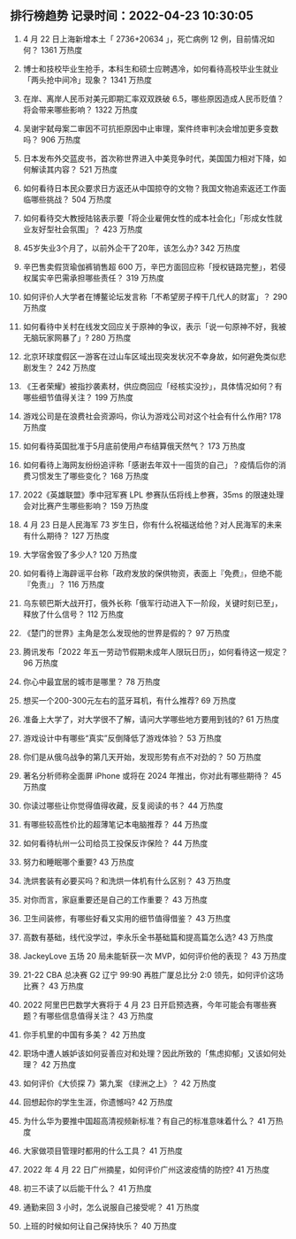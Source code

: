 
## 排行榜趋势 记录时间：2022-04-23 10:30:05
  
  1. 4 月 22 日上海新增本土「 2736+20634 」，死亡病例 12 例，目前情况如何？ 1361 万热度
    
  2. 博士和技校毕业生抢手，本科生和硕士应聘遇冷，如何看待高校毕业生就业「两头抢中间冷」现象？ 1341 万热度
    
  3. 在岸、离岸人民币对美元即期汇率双双跌破 6.5，哪些原因造成人民币贬值？将会带来哪些影响？ 1322 万热度
    
  4. 吴谢宇弑母案二审因不可抗拒原因中止审理，案件终审判决会增加更多变数吗？ 906 万热度
    
  5. 日本发布外交蓝皮书，首次称世界进入中美竞争时代，美国国力相对下降，如何解读其内容？ 521 万热度
    
  6. 如何看待日本民众要求日方返还从中国掠夺的文物？我国文物追索返还工作面临哪些挑战？ 504 万热度
    
  7. 如何看待交大教授陆铭表示要「将企业雇佣女性的成本社会化」「形成女性就业友好型社会氛围」？ 423 万热度
    
  8. 45岁失业3个月了，以前外企干了20年，该怎么办? 342 万热度
    
  9. 辛巴售卖假货瑜伽裤销售超 600 万，辛巴方面回应称「授权链路完整」，若侵权属实辛巴需承担哪些责任？ 319 万热度
    
  10. 如何评价人大学者在博鳌论坛发言称「不希望房子榨干几代人的财富」？ 290 万热度
    
  11. 如何看待中关村在线发文回应关于原神的争议，表示「说一句原神不好，我被无脑玩家网暴了」? 280 万热度
    
  12. 北京环球度假区一游客在过山车区域出现突发状况不幸身故，如何避免类似悲剧发生？ 242 万热度
    
  13. 《王者荣耀》被指抄袭素材，供应商回应「经核实没抄」，具体情况如何？有哪些细节值得关注？ 199 万热度
    
  14. 游戏公司是在浪费社会资源吗，你认为游戏公司对这个社会有什么作用? 178 万热度
    
  15. 如何看待英国批准于5月底前使用卢布结算俄天然气？ 173 万热度
    
  16. 如何看待上海网友纷纷追评称「感谢去年双十一囤货的自己」？疫情后你的消费习惯发生了哪些变化？ 168 万热度
    
  17. 2022《英雄联盟》季中冠军赛 LPL 参赛队伍将线上参赛，35ms 的限速处理会对比赛产生哪些影响？ 159 万热度
    
  18. 4 月 23 日是人民海军 73 岁生日，你有什么祝福送给他？对人民海军的未来有什么期待？ 127 万热度
    
  19. 大学宿舍毁了多少人? 120 万热度
    
  20. 如何看待上海辟谣平台称「政府发放的保供物资，表面上『免费』，但绝不能『免责』」？ 116 万热度
    
  21. 乌东顿巴斯大战开打，俄外长称「俄军行动进入下一阶段，关键时刻已至」，释放了什么信号？ 112 万热度
    
  22. 《楚门的世界》主角是怎么发现他的世界是假的？ 97 万热度
    
  23. 腾讯发布「2022 年五一劳动节假期未成年人限玩日历」，如何看待这一规定？ 96 万热度
    
  24. 你心中最宜居的城市是哪里？ 78 万热度
    
  25. 想买一个200-300元左右的蓝牙耳机，有什么推荐? 69 万热度
    
  26. 准备上大学了，对大学很不了解，请问大学哪些地方要用到钱的? 61 万热度
    
  27. 游戏设计中有哪些“真实”反倒降低了游戏体验？ 53 万热度
    
  28. 你们是从俄乌战争的第几天开始，发现形势有点不对劲的？ 50 万热度
    
  29. 著名分析师称全面屏 iPhone 或将在 2024 年推出，你对此有哪些期待？ 45 万热度
    
  30. 你读过哪些让你觉得值得收藏，反复阅读的书？ 44 万热度
    
  31. 有哪些较高性价比的超薄笔记本电脑推荐？ 44 万热度
    
  32. 如何看待杭州一公司给员工投保反诈保险？ 44 万热度
    
  33. 努力和睡眠哪个重要? 43 万热度
    
  34. 洗烘套装有必要买吗？和洗烘一体机有什么区别？ 43 万热度
    
  35. 对你而言，家庭重要还是自己的工作重要？ 43 万热度
    
  36. 卫生间装修，有哪些好看又实用的细节值得借鉴？ 43 万热度
    
  37. 高数有基础，线代没学过，李永乐全书基础篇和提高篇怎么选? 43 万热度
    
  38. JackeyLove 五场 20 局未能斩获一次 MVP，如何评价他的表现？ 43 万热度
    
  39. 21-22 CBA 总决赛 G2 辽宁 99:90 再胜广厦总比分 2:0 领先，如何评价这场比赛？ 43 万热度
    
  40. 2022 阿里巴巴数学大赛将于 4 月 23 日开启预选赛，今年可能会有哪些赛题？有哪些信息值得关注？ 43 万热度
    
  41. 你手机里的中国有多美？ 42 万热度
    
  42. 职场中遭人嫉妒该如何妥善应对和处理？因此所致的「焦虑抑郁」又该如何处理？ 42 万热度
    
  43. 如何评价《大侦探 7》第九案 《绿洲之上》？ 42 万热度
    
  44. 回想起你的学生生涯，你遗憾吗? 42 万热度
    
  45. 为什么华为要推中国超高清视频新标准？有自己的标准意味着什么？ 41 万热度
    
  46. 大家做项目管理时都用的什么工具？ 41 万热度
    
  47. 2022 年 4 月 22 日广州摘星，如何评价广州这波疫情的防控? 41 万热度
    
  48. 初三不读了以后能干什么？ 41 万热度
    
  49. 通勤来回 3 小时，怎么说服自己接受呢？ 41 万热度
    
  50. 上班的时候如何让自己保持快乐？ 40 万热度
    